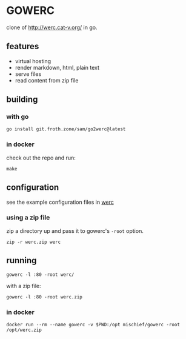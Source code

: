 # GOWERC

clone of http://werc.cat-v.org/ in go.

## features
* virtual hosting
* render markdown, html, plain text
* serve files
* read content from zip file

## building

### with go

	go install git.froth.zone/sam/go2werc@latest

### in docker

check out the repo and run:

	make

## configuration

see the example configuration files in [werc](werc)

### using a zip file

zip a directory up and pass it to gowerc's `-root` option.

	zip -r werc.zip werc

## running

	gowerc -l :80 -root werc/

with a zip file:

	gowerc -l :80 -root werc.zip

### in docker

	docker run --rm --name gowerc -v $PWD:/opt mischief/gowerc -root /opt/werc.zip

